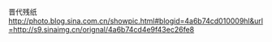 晋代残纸
http://photo.blog.sina.com.cn/showpic.html#blogid=4a6b74cd010009hl&url=http://s9.sinaimg.cn/orignal/4a6b74cd4e9f43ec26fe8
